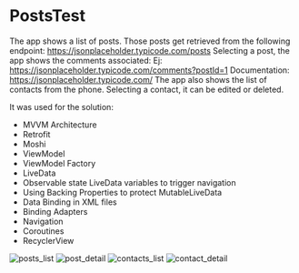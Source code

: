# PostsTest

The app shows a list of posts.
Those posts get retrieved from the following endpoint: https://jsonplaceholder.typicode.com/posts
Selecting a post, the app shows the comments associated: Ej: https://jsonplaceholder.typicode.com/comments?postId=1
Documentation: https://jsonplaceholder.typicode.com/
The app also shows the list of contacts from the phone. Selecting a contact, it can be edited or deleted.


It was used for the solution:
* MVVM Architecture
* Retrofit
* Moshi
* ViewModel
* ViewModel Factory
* LiveData
* Observable state LiveData variables to trigger navigation
* Using Backing Properties to protect MutableLiveData
* Data Binding in XML files
* Binding Adapters
* Navigation
* Coroutines
* RecyclerView

![posts_list](https://user-images.githubusercontent.com/86685007/146701630-1e66a2c4-c49e-4b59-be70-57425b5d5a7c.png)
![post_detail](https://user-images.githubusercontent.com/86685007/146701641-06ae9b03-c71a-4b61-8154-2decb45b1d59.png)
![contacts_list](https://user-images.githubusercontent.com/86685007/146701647-10c260a1-8437-45b3-b35f-23c4aeb27a50.png)
![contact_detail](https://user-images.githubusercontent.com/86685007/146701651-37b5979f-3e01-4c6f-b994-08deadaa4059.png)
